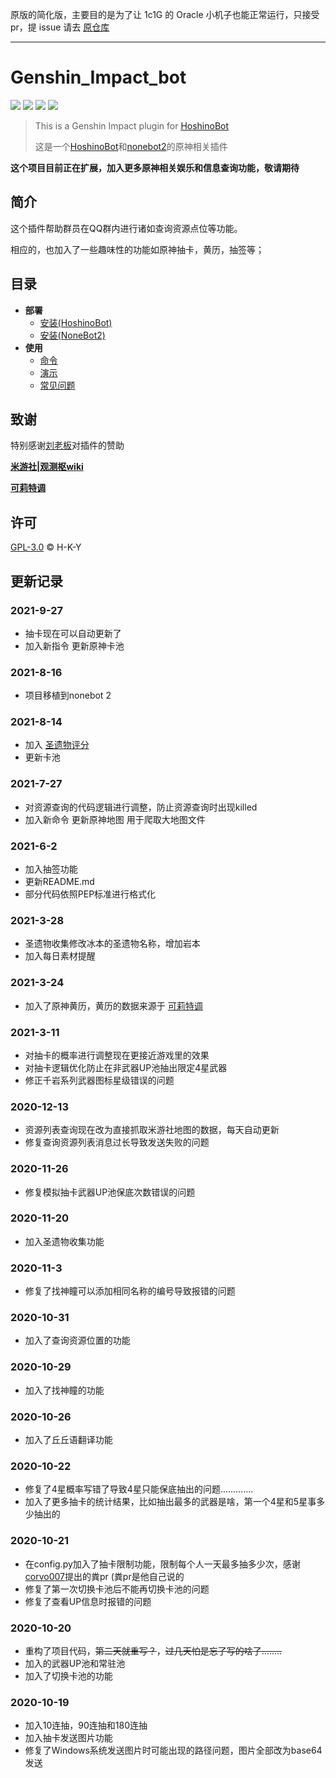 原版的简化版，主要目的是为了让 1c1G 的 Oracle 小机子也能正常运行，只接受 pr，提 issue 请去 [原仓库](https://github.com/H-K-Y/Genshin_Impact_bot)

***
# Genshin_Impact_bot

<img src="https://img.shields.io/github/license/H-K-Y/Genshin_Impact_bot.svg"/> <img src="https://img.shields.io/github/repo-size/H-K-Y/Genshin_Impact_bot.svg"/> <img src="https://img.shields.io/github/last-commit/H-K-Y/Genshin_Impact_bot.svg"/> <img src="https://img.shields.io/badge/language-python-3572A5.svg"/>


>This is a Genshin Impact plugin for [HoshinoBot](https://github.com/Ice-Cirno/HoshinoBot)
>
>这是一个[HoshinoBot](https://github.com/Ice-Cirno/HoshinoBot)和[nonebot2](https://github.com/nonebot/nonebot2)的原神相关插件

**这个项目目前正在扩展，加入更多原神相关娱乐和信息查询功能，敬请期待**

## 简介

这个插件帮助群员在QQ群内进行诸如查询资源点位等功能。

相应的，也加入了一些趣味性的功能如原神抽卡，黄历，抽签等；

## 目录

- **部署**
  - [安装(HoshinoBot)](https://github.com/H-K-Y/Genshin_Impact_bot/wiki/%E5%AE%89%E8%A3%85%EF%BC%88Hoshino%EF%BC%89)
  - [安装(NoneBot2)](https://github.com/H-K-Y/Genshin_Impact_bot/wiki/%E5%AE%89%E8%A3%85%EF%BC%88Nonebot2%EF%BC%89)
- **使用**
  - [命令](https://github.com/H-K-Y/Genshin_Impact_bot/wiki/%E5%91%BD%E4%BB%A4)
  - [演示](https://github.com/H-K-Y/Genshin_Impact_bot/wiki/%E6%95%88%E6%9E%9C%E6%BC%94%E7%A4%BA)
  - [常见问题](https://github.com/H-K-Y/Genshin_Impact_bot/wiki/%E5%B8%B8%E8%A7%81%E9%97%AE%E9%A2%98)

## 致谢

特别感谢[刘老板](https://github.com/noahzark)对插件的赞助

**[米游社|观测枢wiki](https://bbs.mihoyo.com/ys/obc/?bbs_presentation_style=no_header)**

**[可莉特调](https://genshin.pub)**

## 许可

[GPL-3.0](https://github.com/H-K-Y/Genshin_Impact_bot/blob/main/LICENSE) © H-K-Y


## 更新记录

### 2021-9-27

* 抽卡现在可以自动更新了
* 加入新指令 更新原神卡池

### 2021-8-16

* 项目移植到nonebot 2 

### 2021-8-14

* 加入 [圣遗物评分](https://github.com/H-K-Y/Genshin_Impact_bot/issues/31)
* 更新卡池

### 2021-7-27

* 对资源查询的代码逻辑进行调整，防止资源查询时出现killed
* 加入新命令 更新原神地图 用于爬取大地图文件

### 2021-6-2
* 加入抽签功能
* 更新README.md
* 部分代码依照PEP标准进行格式化


### 2021-3-28
* 圣遗物收集修改冰本的圣遗物名称，增加岩本
* 加入每日素材提醒

### 2021-3-24
* 加入了原神黄历，黄历的数据来源于 [可莉特调](https://genshin.pub/)

### 2021-3-11
* 对抽卡的概率进行调整现在更接近游戏里的效果
* 对抽卡逻辑优化防止在非武器UP池抽出限定4星武器
* 修正千岩系列武器图标星级错误的问题

### 2020-12-13
* 资源列表查询现在改为直接抓取米游社地图的数据，每天自动更新
* 修复查询资源列表消息过长导致发送失败的问题

### 2020-11-26
* 修复模拟抽卡武器UP池保底次数错误的问题

### 2020-11-20
* 加入圣遗物收集功能

### 2020-11-3
* 修复了找神瞳可以添加相同名称的编号导致报错的问题

### 2020-10-31
* 加入了查询资源位置的功能

### 2020-10-29
* 加入了找神瞳的功能

### 2020-10-26
* 加入了丘丘语翻译功能

### 2020-10-22
* 修复了4星概率写错了导致4星只能保底抽出的问题.............
* 加入了更多抽卡的统计结果，比如抽出最多的武器是啥，第一个4星和5星事多少抽出的

### 2020-10-21
* 在config.py加入了抽卡限制功能，限制每个人一天最多抽多少次，感谢[corvo007](https://github.com/corvo007)提出的粪pr (粪pr是他自己说的
* 修复了第一次切换卡池后不能再切换卡池的问题
* 修复了查看UP信息时报错的问题

### 2020-10-20
* 重构了项目代码，~~第二天就重写？~~，~~过几天怕是忘了写的啥了........~~
* 加入的武器UP池和常驻池
* 加入了切换卡池的功能

### 2020-10-19
* 加入10连抽，90连抽和180连抽
* 加入抽卡发送图片功能
* 修复了Windows系统发送图片时可能出现的路径问题，图片全部改为base64发送

